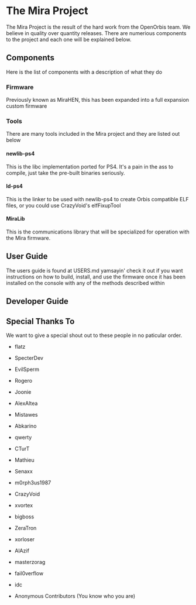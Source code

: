 # The Mira Project

The Mira Project is the result of the hard work from the OpenOrbis team. We believe in quality over quantity releases. There are numerious components to the project and each one will be explained below.

## Components

Here is the list of components with a description of what they do

### Firmware

Previously known as MiraHEN, this has been expanded into a full expansion custom firmware

### Tools

There are many tools included in the Mira project and they are listed out below

#### newlib-ps4

This is the libc implementation ported for PS4. It's a pain in the ass to compile, just take the pre-built binaries seriously.

#### ld-ps4

This is the linker to be used with newlib-ps4 to create Orbis compatible ELF files, or you could use CrazyVoid's elfFixupTool

#### MiraLib

This is the communications library that will be specialized for operation with the Mira firmware.

## User Guide

The users guide is found at USERS.md yamsayin' check it out if you want instructions on how to build, install, and use the firmware once it has been installed on the console with any of the methods described within

## Developer Guide

## Special Thanks To

We want to give a special shout out to these people in no paticular order.

* flatz

* SpecterDev

* EvilSperm

* Rogero

* Joonie

* AlexAltea

* Mistawes

* Abkarino

* qwerty

* CTurT

* Mathieu

* Senaxx

* m0rph3us1987

* CrazyVoid

* xvortex

* bigboss

* ZeraTron

* xorloser

* AlAzif

* masterzorag

* fail0verflow

* idc

* Anonymous Contributors (You know who you are)
